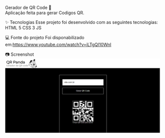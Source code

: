 Gerador de QR Code 🐼 <br>
Aplicação feita para gerar Codigos QR.

✨ Tecnologias
Esse projeto foi desenvolvido com as seguintes tecnologias:
HTML 5
CSS 3
JS

💻 Fonte do projeto
Foi disponabilizado em:https://www.youtube.com/watch?v=iLTgQI10WnI

📷 Screenshot
![Alt text](img/image.png)
